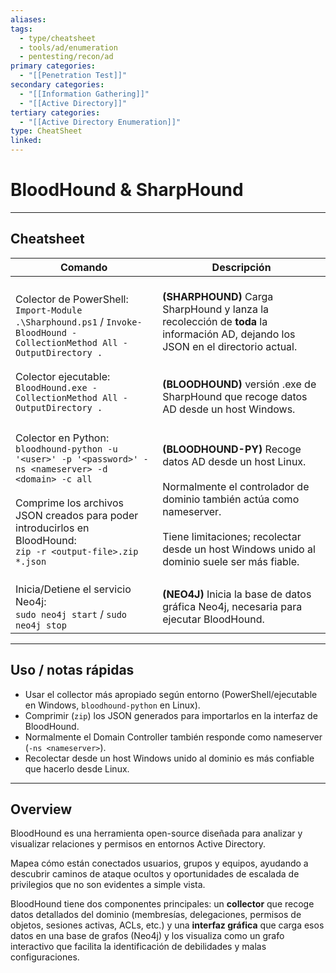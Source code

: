 ```yaml
---
aliases:
tags:
  - type/cheatsheet
  - tools/ad/enumeration
  - pentesting/recon/ad
primary categories:
  - "[[Penetration Test]]"
secondary categories:
  - "[[Information Gathering]]"
  - "[[Active Directory]]"
tertiary categories:
  - "[[Active Directory Enumeration]]"
type: CheatSheet
linked:
---
```

# BloodHound & SharpHound

***

## Cheatsheet

| Comando                                                                                                                                                                                                                                   | Descripción                                                                                                                                                                                                                                     |
| ----------------------------------------------------------------------------------------------------------------------------------------------------------------------------------------------------------------------------------------- | ----------------------------------------------------------------------------------------------------------------------------------------------------------------------------------------------------------------------------------------------- |
| Colector de PowerShell:<br>`Import-Module .\Sharphound.ps1` / `Invoke-BloodHound -CollectionMethod All -OutputDirectory .`<br><br>Colector ejecutable:<br>`BloodHound.exe -CollectionMethod All -OutputDirectory .` <br>                  | <br>**(SHARPHOUND)** Carga SharpHound y lanza la recolección de **toda** la información AD, dejando los JSON en el directorio actual.<br><br><br>**(BLOODHOUND)** versión .exe de SharpHound que recoge datos AD desde un host Windows.<br><br> |
| Colector en Python:<br>`bloodhound-python -u '<user>' -p '<password>' -ns <nameserver> -d <domain> -c all`<br><br>Comprime los archivos JSON creados para poder introducirlos en BloodHound:<br>`zip -r <output-file>.zip *.json`<br><br> | **(BLOODHOUND-PY)** Recoge datos AD desde un host Linux.<br><br>Normalmente el controlador de dominio también actúa como nameserver.<br><br>Tiene limitaciones; recolectar desde un host Windows unido al dominio suele ser más fiable.<br>     |
| Inicia/Detiene el servicio Neo4j:<br>`sudo neo4j start` / `sudo neo4j stop`<br>                                                                                                                                                           | **(NEO4J)** Inicia la base de datos gráfica Neo4j, necesaria para ejecutar BloodHound.                                                                                                                                                          |

---

## Uso / notas rápidas

- Usar el collector más apropiado según entorno (PowerShell/ejecutable en Windows, `bloodhound-python` en Linux).  
- Comprimir (`zip`) los JSON generados para importarlos en la interfaz de BloodHound.  
- Normalmente el Domain Controller también responde como nameserver (`-ns <nameserver>`).  
- Recolectar desde un host Windows unido al dominio es más confiable que hacerlo desde Linux.

---

## Overview

BloodHound es una herramienta open-source diseñada para analizar y visualizar relaciones y permisos en entornos Active Directory.  

Mapea cómo están conectados usuarios, grupos y equipos, ayudando a descubrir caminos de ataque ocultos y oportunidades de escalada de privilegios que no son evidentes a simple vista.  

BloodHound tiene dos componentes principales: un **collector** que recoge datos detallados del dominio (membresías, delegaciones, permisos de objetos, sesiones activas, ACLs, etc.) y una **interfaz gráfica** que carga esos datos en una base de grafos (Neo4j) y los visualiza como un grafo interactivo que facilita la identificación de debilidades y malas configuraciones.
